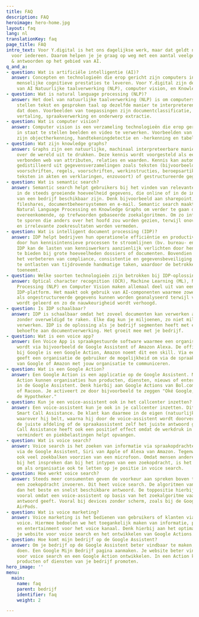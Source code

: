 ```yaml
---
title: FAQ
description: FAQ
heroimage: hero-home.jpg
layout: faq
lang: nl
translationKey: faq
page_title: FAQ
intro_text: Voor Y.digital is het ons dagelijkse werk, maar dat geldt natuurlijk niet
  voor iedereen. Daarom helpen je je graag op weg met een aantal veelgestelde vragen
  & antwoorden op het gebied van AI.
q_and_a:
- question: Wat is artificiële intelligentie (AI)?
  answer: Concepten en technologieën die erop gericht zijn computers in staat te stellen
    menselijke cognitieve prestaties te leveren. Voor Y.digital zijn de kerntechnologieën
    van AI Natuurlijke taalverwerking (NLP), computer vision, en Knowledge Graphs.
- question: Wat is natural language processing (NLP)?
  answer: Het doel van natuurlijke taalverwerking (NLP) is om computers in staat te
    stellen tekst en gesproken taal op dezelfde manier te interpreteren als mensen
    dat doen. Voorbeelden van toepassingen zijn documentclassificatie, automatische
    vertaling, spraakverwerking en onderwerp extractie.
- question: Wat is computer vision?
  answer: Computer vision is een verzameling technologieën die erop gericht zijn computers
    in staat te stellen beelden en video te verwerken. Voorbeelden van toepassingen
    zijn objectherkenning, handtekeningdetectie en -herkenning en tabelherkenning.
- question: Wat zijn knowledge graphs?
  answer: Graphs zijn een natuurlijke, machinaal interpreteerbare manier om kennis
    over de wereld uit te drukken. Deze kennis wordt voorgesteld als een onderling
    verbonden web van attributen, relaties en waarden. Kennis kan automatisch worden
    gedistilleerd uit gegevensverzamelingen zoals teksten (bijvoorbeeld wetten en
    voorschriften, regels, voorschriften, werkinstructies, beroepsartikelen, tuchtrecht,
    teksten in akten en verklaringen, enzovoort) of gestructureerde gegevensbronnen.
- question: Wat is semantic search?
  answer: Semantic search helpt gebruikers bij het vinden van relevante informatie
    in de steeds groeiende hoeveelheid gegevens, die online of in de interne opslagplaatsen
    van een bedrijf beschikbaar zijn. Denk bijvoorbeeld aan sharepoint, onedrive,
    fileshares, documentbeheersystemen en e-mail. Semantic search maakt gebruik van
    Natural Language Processing en Knowledge Graphs om verder te gaan dan letterlijk
    overeenkomende, op trefwoorden gebaseerde zoekalgoritmen. Om zo informatie op
    te sporen die anders over het hoofd zou worden gezien, terwijl onoverzichtelijke
    en irrelevante zoekresultaten worden vermeden.
- question: Wat is intelligent document processing (IDP)?
  answer: IDP helpt bedrijven hun operationele efficiëntie en productiviteit te verhogen
    door hun kennisintensieve processen te stroomlijnen (bv. bureau- en dossierwerk).
    IDP kan de lasten van kenniswerkers aanzienlijk verlichten door hen beslissingsondersteuning
    te bieden bij grote hoeveelheden dossiers of documenten. Bovendien helpt IDP bij
    het verbeteren van compliance, consistentie en gegevensbeveiliging door mensen
    te ontlasten van tijdrovende handmatige taken, waardoor de betrokkenheid van werknemers
    toeneemt.
- question: Welke soorten technologieën zijn betrokken bij IDP-oplossingen?
  answer: Optical character recognition (OCR), Machine Learning (ML), Natural Language
    Processing (NLP) en Computer Vision maken allemaal deel uit van een geavanceerd
    IDP-platform. Het maakt ook gebruik van AI-componenten waarmee zowel gestructureerde
    als ongestructureerde gegevens kunnen worden geanalyseerd terwijl voortdurend
    wordt geleerd en zo de nauwkeurigheid wordt verhoogd.
- question: Is IDP schaalbaar?
  answer: IDP is schaalbaar omdat het zoveel documenten kan verwerken als nodig is
    zonder overweldigd te raken. Elke dag kun je miljoenen, zo niet miljarden datapunten
    verwerken. IDP is de oplossing als je bedrijf segmenten heeft met een grotere
    behoefte aan documentverwerking. Het groeit mee met je bedrijf.
- question: Wat is een voice app?
  answer: Een Voice App is spraakgestuurde software waarmee een organisatie toegankelijk
    wordt via bijvoorbeeld de Google Assistent of Amazon Alexa. De officiële term
    bij Google is een Google Action, Amazon noemt dit een skill. Via een voice app
    geeft een organisatie de gebruiker de mogelijkheid om via de spraakassistenten
    van Google of Amazon met jouw organisatie te communiceren.
- question: Wat is een Google Action?
  answer: Een Google Action is een applicatie op de Google Assistent. Met een Google
    Action kunnen organisaties hun producten, diensten, nieuws of entertainment integreren
    in de Google Assistent. Denk hierbij aan Google Actions van Bol.com, de Hypotheker
    of Racoon. Je activeert ze door bijvoorbeeld te zeggen "Oké Google, praat met
    de Hypotheker."
- question: Kun je een voice-assistent ook in het callcenter inzetten?
  answer: Een voice-assistent kun je ook in je callcenter inzetten. Dit noemen we
    Smart Call Assistance. De klant kan daarmee in de eigen (natuurlijke) taal inspreken
    waarover hij belt, waarna hij door de voice-assistent wordt doorverbonden naar
    de juiste afdeling of de spraakassistent zelf het juiste antwoord geeft. Smart
    Call Assistance heeft ook een positief effect omdat de werkdruk in het callcenter
    vermindert en piekbelastingen helpt opvangen.
- question: Wat is voice search?
  answer: Voice search is het zoeken van informatie via spraakopdrachten. Bijvoorbeeld
    via de Google Assistent, Siri van Apple of Alexa van Amazon. Tegenwoordig zijn
    ook veel zoekbalken voorzien van een microfoon. Omdat mensen andere woorden gebruiken
    bij het inspreken dan bij het intypen van een zoekopdracht, is het belangrijk
    om als organisatie ook te letten op je positie in voice search.
- question: Hoe werkt voice search?
  answer: Steeds meer consumenten geven de voorkeur aan spreken boven typen als ze
    een zoekopdracht invoeren. Dit heet voice search. De algoritmen van Google zoeken
    dan het beste en snelst beschikbare antwoord. De toppositie hierbij veel waard,
    vooral omdat een voice-assistent op basis van het zoekalgoritme vaak maar een
    antwoord geeft. Vooral bij devices zonder scherm, zoals bij de Google Home of
    AirPods.
- question: Wat is voice marketing?
  answer: Voice marketing is het bedienen van gebruikers of klanten via het kanaal
    voice. Hiermee bedoelen we het toegankelijk maken van informatie, producten, diensten
    en entertainment voor het voice kanaal. Denk hierbij aan het optimaliseren van
    je website voor voice search en het ontwikkelen van Google Actions.
- question: Hoe komt mijn bedrijf op de Google Assistent?
  answer: Om je bedrijf op de Google Assistent beter vindbaar te maken, kun je 3 dingen
    doen. Een Google Mijn Bedrijf pagina aanmaken. Je website beter vindbaar maken
    voor voice search en een Google Action ontwikkelen. In een Action kun je bijvoorbeeld
    producten of diensten van je bedrijf promoten.
hero_image: ''
menu:
  main:
    name: faq
    parent: bedrijf
    identifier: faq
    weight: 2

---
```

